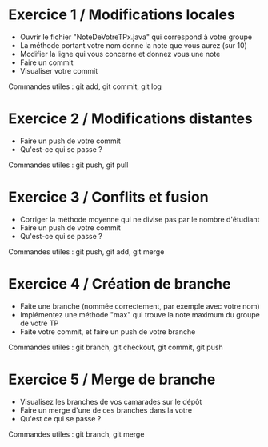 # Exercice 1 / Modifications locales

- Ouvrir le fichier "NoteDeVotreTPx.java" qui correspond à votre groupe
- La méthode portant votre nom donne la note que vous aurez (sur 10)
- Modifier la ligne qui vous concerne et donnez vous une note
- Faire un commit
- Visualiser votre commit

Commandes utiles : git add, git commit, git log

# Exercice 2 / Modifications distantes

- Faire un push de votre commit
- Qu'est-ce qui se passe ?

Commandes utiles : git push, git pull

# Exercice 3 / Conflits et fusion

- Corriger la méthode moyenne qui ne divise pas par le nombre d'étudiant
- Faire un push de votre commit
- Qu'est-ce qui se passe ?

Commandes utiles : git push, git add, git merge

# Exercice 4 / Création de branche

- Faite une branche (nommée correctement, par exemple avec votre nom)
- Implémentez une méthode "max" qui trouve la note maximum du groupe de votre TP
- Faite votre commit, et faire un push de votre branche

Commandes utiles : git branch, git checkout, git commit, git push

# Exercice 5 / Merge de branche

- Visualisez les branches de vos camarades sur le dépôt
- Faire un merge d'une de ces branches dans la votre
- Qu'est ce qui se passe ?

Commandes utiles : git branch, git merge

